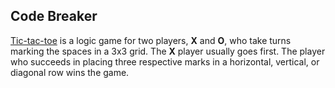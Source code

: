 ## Code Breaker

[Tic-tac-toe](http://en.wikipedia.org/wiki/Tic-tac-toe) is a logic game for two players, **X** and **O**, who take turns marking the spaces in a 3x3 grid. The **X** player usually goes first. The player who succeeds in placing three respective marks in a horizontal, vertical, or diagonal row wins the game.
